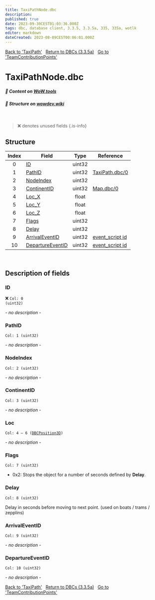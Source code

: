 ```yaml
---
title: TaxiPathNode.dbc
description:
published: true
date: 2023-09-30CEST01:03:36.000Z
tags: dbc, database client, 3.3.5, 3.3.5a, 335, 335a, wotlk
editor: markdown
dateCreated: 2023-08-09CEST00:06:01.000Z
---
```

<a href="https://trinitycore.info/files/DBC/335/taxipath" class="mt-5 v-btn v-btn--depressed v-btn--flat v-btn--outlined theme--light v-size--default darkblue--text text--lighten-3"><span class="v-btn__content"><i aria-hidden="true" class="v-icon notranslate v-icon--left mdi mdi-arrow-left theme--light"></i><span>Back to 'TaxiPath'</span></span></a>&nbsp;&nbsp;&nbsp;<a href="https://trinitycore.info/files/DBC/335/DBC" class="mt-5 v-btn v-btn--depressed v-btn--flat v-btn--outlined theme--light v-size--default darkblue--text text--lighten-3"><span class="v-btn__content"><i aria-hidden="true" class="v-icon notranslate v-icon--left mdi mdi-home-outline theme--light"></i><span>Return to DBCs (3.3.5a)</span></span></a>&nbsp;&nbsp;&nbsp;<a href="https://trinitycore.info/files/DBC/335/teamcontributionpoints" class="mt-5 v-btn v-btn--depressed v-btn--flat v-btn--outlined theme--light v-size--default darkblue--text text--lighten-3"><span class="v-btn__content"><span>Go to 'TeamContributionPoints'</span><i aria-hidden="true" class="v-icon notranslate v-icon--right mdi mdi-arrow-right theme--light"></i></span></a>

# TaxiPathNode.dbc
##### :open_book: Content on [WoW.tools](https://wow.tools/dbc/?dbc=taxipathnode&build=3.3.5.12340)
##### :pencil: Structure on [wowdev.wiki](https://wowdev.wiki/DB/TaxiPathNode)
&nbsp;

> :x: denotes unused fields
{.is-info}


## Structure

| Index | Field | Type | Reference |
| :---: | --- | :---: | --- |
| 0 | [ID](#id-alt) | uint32 |  |
| 1 | [PathID](#pathid) | uint32 | [TaxiPath.dbc/0](/files/DBC/335/taxipath#id-alt) |
| 2 | [NodeIndex](#nodeindex) | uint32 |  |
| 3 | [ContinentID](#continentid) | uint32 | [Map.dbc/0](/files/DBC/335/map#id-alt) |
| 4 | [Loc_X](#loc) | float |  |
| 5 | [Loc_Y](#loc) | float |  |
| 6 | [Loc_Z](#loc) | float |  |
| 7 | [Flags](#flags) | uint32 |  |
| 8 | [Delay](#delay) | uint32 |  |
| 9 | [ArrivalEventID](#arrivaleventid) | uint32 | [event_script id](/database/335/world/scripts#id-alt) |
| 10 | [DepartureEventID](#departureeventid) | uint32 | [event_script id](/database/335/world/scripts#id-alt) |
&nbsp;
## Description of fields

### ID <!-- {#id-alt} -->
:x: <code>Col: 0 (uint32)</code>

*- no description -*
&nbsp;

### PathID
<code>Col: 1 (uint32)</code>

*- no description -*
&nbsp;

### NodeIndex
<code>Col: 2 (uint32)</code>

*- no description -*
&nbsp;

### ContinentID
<code>Col: 3 (uint32)</code>

*- no description -*
&nbsp;

### Loc
<code>Col: 4 &ndash; 6 ([DBCPosition3D](/how-to/worldposition))</code>

*- no description -*
&nbsp;

### Flags
<code>Col: 7 (uint32)</code>

* 0x2: Stops the object for a number of seconds defined by **Delay**.
&nbsp;

### Delay
<code>Col: 8 (uint32)</code>

Delay in seconds before moving to next point. (used on boats / trams / zepplins)
&nbsp;

### ArrivalEventID
<code>Col: 9 (uint32)</code>

*- no description -*
&nbsp;

### DepartureEventID
<code>Col: 10 (uint32)</code>

*- no description -*
&nbsp;

<a href="https://trinitycore.info/files/DBC/335/taxipath" class="mt-5 v-btn v-btn--depressed v-btn--flat v-btn--outlined theme--light v-size--default darkblue--text text--lighten-3"><span class="v-btn__content"><i aria-hidden="true" class="v-icon notranslate v-icon--left mdi mdi-arrow-left theme--light"></i><span>Back to 'TaxiPath'</span></span></a>&nbsp;&nbsp;&nbsp;<a href="https://trinitycore.info/files/DBC/335/DBC" class="mt-5 v-btn v-btn--depressed v-btn--flat v-btn--outlined theme--light v-size--default darkblue--text text--lighten-3"><span class="v-btn__content"><i aria-hidden="true" class="v-icon notranslate v-icon--left mdi mdi-home-outline theme--light"></i><span>Return to DBCs (3.3.5a)</span></span></a>&nbsp;&nbsp;&nbsp;<a href="https://trinitycore.info/files/DBC/335/teamcontributionpoints" class="mt-5 v-btn v-btn--depressed v-btn--flat v-btn--outlined theme--light v-size--default darkblue--text text--lighten-3"><span class="v-btn__content"><span>Go to 'TeamContributionPoints'</span><i aria-hidden="true" class="v-icon notranslate v-icon--right mdi mdi-arrow-right theme--light"></i></span></a>
